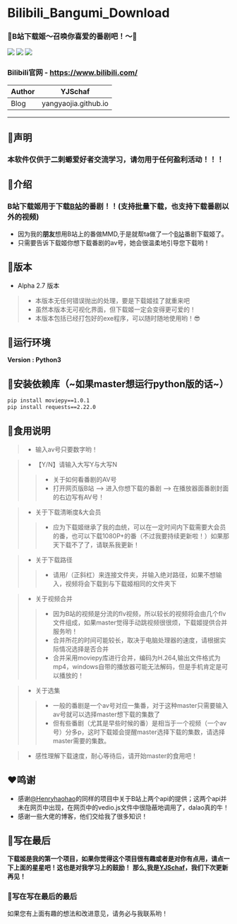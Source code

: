 # Bilibili_Bangumi_Download
### :star2:B站下载姬～召唤你喜爱的番剧吧！～:star2:

![](https://img.shields.io/badge/Python-3.7.4-green.svg) ![](https://img.shields.io/badge/requests-2.22.0-green.svg) ![](https://img.shields.io/badge/moviepy-1.0.1-green.svg)

### Bilibili官网 - https://www.bilibili.com/
|Author|YJSchaf|
|---|---
|Blog|yangyaojia.github.io
---
## :star2:声明
### 本软件仅供于二刺螈爱好者交流学习，请勿用于任何盈利活动！！！

## :star2:介绍
### B站下载姬用于下载[B站](https://www.bilibili.com/)的番剧！！(支持批量下载，也支持下载番剧以外的视频)
- 因为我的**朋友**想用B站上的番做MMD,于是就帮ta做了一个[B站](https://www.bilibili.com/)番剧下载姬了。
- 只需要告诉下载姬你想下载番剧的av号，她会很温柔地引导您下载哟！

## :star2:版本
- Alpha 2.7 版本
> * 本版本无任何错误抛出的处理，要是下载姬挂了就重来吧
> * 虽然本版本无可视化界面，但下载姬一定会变得更可爱的！
> * 本版本包括已经打包好的exe程序，可以随时随地使用哟！:sunglasses:

## :star2:运行环境

**Version : Python3**


## :star2:安装依赖库（~如果master想运行python版的话~）
```bash
pip install moviepy==1.0.1
pip install requests==2.22.0
```

## :star2:食用说明
> * 输入av号只要数字哟！

>
> * 【Y/N】请输入大写Y与大写N
>> * 关于如何看番剧的AV号
>> * 打开网页版B站 --> 进入你想下载的番剧 --> 在播放器面番剧封面的右边写有AV号！

> * 关于下载清晰度&大会员
>> * 应为下载姬继承了我的血统，可以在一定时间内下载需要大会员的番，也可以下载1080P+的番（不过我要持续更新啦！）如果那天下载不了了，请联系我更新！

> * 关于下载路径
>> * 请用/（正斜杠）来连接文件夹，并输入绝对路径，如果不想输入，视频将会下载到与下载姬相同的文件夹下

> * 关于视频合并 
>> * 因为B站的视频是分流的flv视频，所以较长的视频将会由几个flv文件组成，如果master觉得手动跳视频很很烦，下载姬提供合并服务哟！
>> * 合并所花的时间可能较长，取决于电脑处理器的速度，请根据实际情况选择是否合并
>> * 合并采用moviepy库进行合并，编码为H.264,输出文件格式为mp4，windows自带的播放器可能无法解码，但是手机肯定是可以播放的！

> * 关于选集
>> * 一般的番剧是一个av号对应一集番，对于这种master只需要输入av号就可以选择master想下载的集数了
>> * 但有些番剧（尤其是早些时候的番）是相当于一个视频（一个av号）分多p，这时下载姬会提醒master选择下载的集数，请选择master需要的集数。

> * 感性理解下载速度，耐心等待后，请开始master的食用吧！

## :heart:鸣谢
* 感谢[@Henryhaohao](https://github.com/Henryhaohao/)的同样的项目中关于B站上两个api的提供；这两个api并未在网页中出现，在网页中的vedio.js文件中很隐蔽地调用了，dalao真的牛！
* 感谢一些大佬的博客，他们交给我了很多知识！


## :star2:写在最后
**下载姬是我的第一个项目，如果你觉得这个项目很有趣或者是对你有点用，请点一下上面的星星吧！这也是对我学习上的鼓励！**
**那么,我是[YJSchaf](https://github.com/yangyaojia/)，我们下次更新再见！**


### :star2:写在写在最后的最后
如果您有上面有趣的想法和改进意见，请务必与我联系哟！
